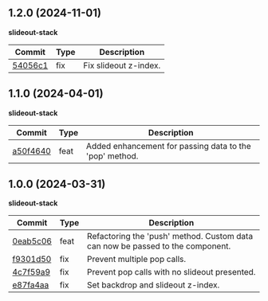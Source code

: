## 1.2.0 (2024-11-01)

**slideout-stack**

| Commit             | Type | Description           |
|--------------------|------|-----------------------|
| [54056c1][54056c1] | fix  | Fix slideout z-index. |

[54056c1]:https://github.com/molinet/angular-ui/commit/54056c16a359dc0f9f0ccf09c711782f6b5fdab3

## 1.1.0 (2024-04-01)

**slideout-stack**

| Commit               | Type | Description                                             |
|----------------------|------|---------------------------------------------------------|
| [a50f4640][a50f4640] | feat | Added enhancement for passing data to the 'pop' method. |

[a50f4640]:https://github.com/molinet/angular-ui/commit/a50f464028184b30f93fc8c20049207c0c02c9bb

## 1.0.0 (2024-03-31)

**slideout-stack**

| Commit               | Type | Description                                                                    |
|----------------------|------|--------------------------------------------------------------------------------|
| [0eab5c06][0eab5c06] | feat | Refactoring the 'push' method. Custom data can now be passed to the component. |
| [f9301d50][f9301d50] | fix  | Prevent multiple pop calls.                                                    |
| [4c7f59a9][4c7f59a9] | fix  | Prevent pop calls with no slideout presented.                                  |
| [e87fa4aa][e87fa4aa] | fix  | Set backdrop and slideout z-index.                                             |

[0eab5c06]:https://github.com/molinet/angular-ui/commit/0eab5c066a2239c3970c8b6b29aed375eec714f4

[f9301d50]:https://github.com/molinet/angular-ui/commit/f9301d501d54c3cddb9e2fa456afabfb46b8b0fa

[4c7f59a9]:https://github.com/molinet/angular-ui/commit/4c7f59a93659791e179737860b1e18b09996f51c

[e87fa4aa]:https://github.com/molinet/angular-ui/commit/e87fa4aa0e61a7424f9aa07df7faa6c0dc0dde8a
